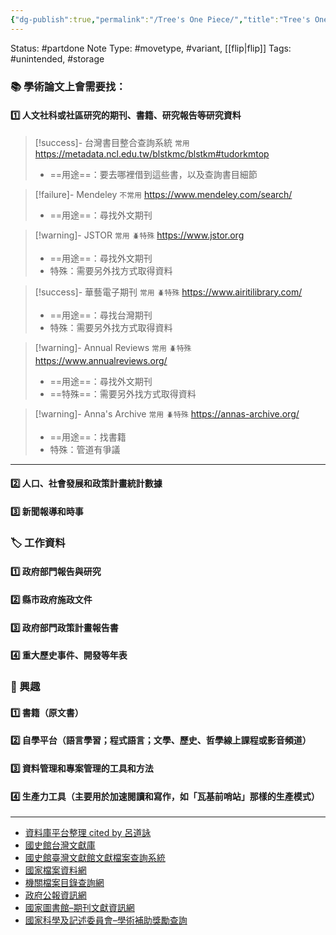 ```yaml
---
{"dg-publish":true,"permalink":"/Tree's One Piece/","title":"Tree's One Piece 🗺️"}
---
```



Status: #partdone 
Note Type: #movetype, #variant, [[flip\|flip]]
Tags: #unintended, #storage 

### 📚 學術論文上會需要找：

#### 1️⃣ 人文社科或社區研究的期刊、書籍、研究報告等研究資料

> [!success]- 台灣書目整合查詢系統 `常用`
> https://metadata.ncl.edu.tw/blstkmc/blstkm#tudorkmtop 
> - ==用途==：要去哪裡借到這些書，以及查詢書目細節


> [!failure]- Mendeley `不常用`
> https://www.mendeley.com/search/ 
> - ==用途==：尋找外文期刊


> [!warning]- JSTOR `常用` `🪲特殊`
> https://www.jstor.org
> - ==用途==：尋找外文期刊
> - 特殊：需要另外找方式取得資料

> [!success]- 華藝電子期刊 `常用` `🪲特殊`
> https://www.airitilibrary.com/
> - ==用途==：尋找台灣期刊
> - 特殊：需要另外找方式取得資料


> [!warning]- Annual Reviews `常用` `🪲特殊`
> https://www.annualreviews.org/
> - ==用途==：尋找外文期刊
> - ==特殊==：需要另外找方式取得資料


> [!warning]- Anna's Archive `常用` `🪲特殊`
> https://annas-archive.org/
> - ==用途==：找書籍
> - 特殊：管道有爭議
> 

---

#### 2️⃣ 人口、社會發展和政策計畫統計數據

#### 3️⃣ 新聞報導和時事


### 🏷️ 工作資料
#### 1️⃣ 政府部門報告與研究
#### 2️⃣ 縣市政府施政文件
#### 3️⃣ 政府部門政策計畫報告書
#### 4️⃣ 重大歷史事件、開發等年表

### 🍰 興趣
#### 1️⃣ 書籍（原文書）
#### 2️⃣ 自學平台（語言學習；程式語言；文學、歷史、哲學線上課程或影音頻道）
#### 3️⃣ 資料管理和專案管理的工具和方法
#### 4️⃣ 生產力工具（主要用於加速閱讀和寫作，如「瓦基前哨站」那樣的生產模式）


----



 - [資料庫平台整理 cited by 呂道詠](https://www.notion.so/112cba3fd06144febf4aa09f32e51f56)
 - [國史館台灣文獻庫](https://www.th.gov.tw/new_site/01archives/01file_archives/)
 - [國史館臺灣文獻館文獻檔案查詢系統](https://onlinearchives.th.gov.tw/index.php?act=Archive)
 - [國家檔案資料網](https://aa.archives.gov.tw/home/publish?cnid=109777)
 - [機關檔案目錄查詢網](https://near.archives.gov.tw/home)
 - [政府公報資訊網](https://gaz.ncl.edu.tw/index.jsp)
  - [國家圖書館–期刊文獻資訊網](https://tpl.ncl.edu.tw/NclService/JournalContent?q%5B0%5D.i=%E8%BE%B2%E6%9D%91%E5%86%8D%E7%94%9F&q%5B0%5D.f=*&q%5B1%5D.o=0&q%5B1%5D.i=&q%5B1%5D.f=*&lang=&pys=&pms=&pye=&pme=)
  - [國家科學及記述委員會–學術補助獎勵查詢](https://wsts.nstc.gov.tw/STSWeb/Award/AwardMultiQuery.aspx) 




